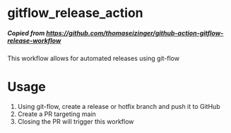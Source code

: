# gitflow_release_action
##### Copied from https://github.com/thomaseizinger/github-action-gitflow-release-workflow

This workflow allows for automated releases using git-flow

# Usage

1. Using git-flow, create a release or hotfix branch and push it to GitHub
2. Create a PR targeting main
3. Closing the PR will trigger this workflow
